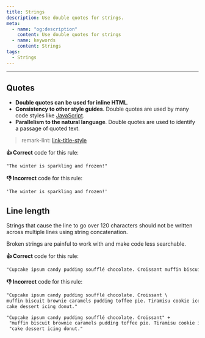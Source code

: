 ```yaml
---
title: Strings
description: Use double quotes for strings.
meta:
  - name: "og:description"
    content: Use double quotes for strings
  - name: keywords
    content: Strings
tags:
  - Strings
---
```


---

## Quotes

- **Double quotes can be used for inline HTML**.
- **Consistency to other style guides**. Double quotes are used by many code styles like [JavaScript](https://arcticicestudio.github.io/styleguide-javascript "Link to an JS code style guide").
- **Parallelism to the natural language**. Double quotes are used to identify a passage of quoted text.

> remark-lint: [link-title-style](https://github.com/remarkjs/remark-lint/tree/master/packages/remark-lint-link-title-style "Link to remarkjs docs")

**:thumbsup: Correct** code for this rule:

```markdown
"The winter is sparkling and frozen!"
```

**:thumbsdown: Incorrect** code for this rule:

```markdown
'The winter is sparkling and frozen!'
```

## Line length

Strings that cause the line to go over 120 characters should not be written across multiple lines using string concatenation.

Broken strings are painful to work with and make code less searchable.

**:thumbsup: Correct** code for this rule:

```markdown
"Cupcake ipsum candy pudding soufflé chocolate. Croissant muffin biscuit brownie caramels pudding toffee pie. Tiramisu cookie ice cream cake dessert icing donut."
```

**:thumbsdown: Incorrect** code for this rule:

```markdown
"Cupcake ipsum candy pudding soufflé chocolate. Croissant \
muffin biscuit brownie caramels pudding toffee pie. Tiramisu cookie ice cream \
cake dessert icing donut."
```

```markdown
"Cupcake ipsum candy pudding soufflé chocolate. Croissant" +
 "muffin biscuit brownie caramels pudding toffee pie. Tiramisu cookie ice cream " +
 "cake dessert icing donut."
```
